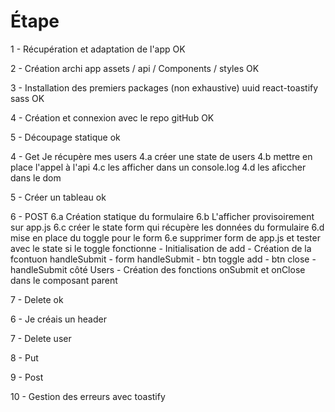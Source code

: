 # Étape

1 -  Récupération et adaptation de l'app OK

2 - Création archi app assets / api / Components / styles OK

3 - Installation des premiers packages (non exhaustive) uuid react-toastify sass  OK

4 - Création et connexion avec le repo gitHub  OK

5 - Découpage statique ok

4 - Get Je récupère mes users
    4.a créer une state de users
    4.b mettre en place l'appel à l'api
    4.c les afficher dans un console.log
    4.d les aficcher dans le dom

5 - Créer un tableau ok

6 - POST 
    6.a Création statique du formulaire
    6.b L'afficher provisoirement sur app.js
    6.c créer le state form qui récupère les données du formulaire
    6.d mise en place du toggle pour le form
    6.e supprimer form de app.js et tester avec le state si le toggle fonctionne 
    - Initialisation de add
    -  Création de la fcontuon handleSubmit
    -  form handleSubmit 
    -  btn toggle add 
    -  btn close 
    -  handleSubmit côté Users 
    -  Création des fonctions onSubmit et onClose dans le composant parent

7 - Delete ok

6 - Je créais un header

7 - Delete user

8 - Put

9 - Post 

10 - Gestion des erreurs avec toastify